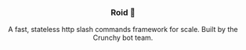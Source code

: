 <h3 align="center">Roid 🤖</h3>
<p align="center">A fast, stateless http slash commands framework for scale. Built by the Crunchy bot team.</h3>